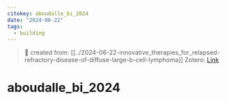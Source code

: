 ```yaml
---
citekey: aboudalle_bi_2024
date: "2024-06-22"
tags:
  - building
---
```


> 🌱 created from: [[../2024-06-22-innovative_therapies_for_relapsed-refractory-disease-of-diffuse-large-b-cell-lymphoma]]
> Zotero: [Link](zotero://select/items/@aboudalle_bi_2024)

# aboudalle_bi_2024


